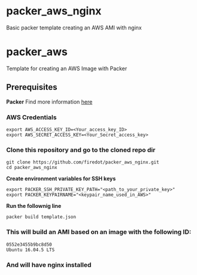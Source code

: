 # packer_aws_nginx
Basic packer template creating an AWS AMI with nginx
# packer_aws
Template for creating an AWS Image with Packer

## Prerequisites 

**Packer** 
Find more information [here](https://www.packer.io/) 

### AWS Credentials

```` 
export AWS_ACCESS_KEY_ID=<Your_access_key_ID>
export AWS_SECRET_ACCESS_KEY=<Your_Secret_access_key>
````

### Clone this repository and go to the cloned repo dir

````
git clone https://github.com/firedot/packer_aws_nginx.git
cd packer_aws_nginx
````

**Create environment variables for SSH keys**

````
export PACKER_SSH_PRIVATE_KEY_PATH="<path_to_your_private_key>"
export PACKER_KEYPAIRNAME="<keypair_name_used_in_AWS>"
````


**Run the follownig line** 

````
packer build template.json
````

### This will build an AMI based on an image with the following ID: 

```
0552e3455b9bc8d50 
Ubuntu 16.04.5 LTS
```


### And will have nginx installed
